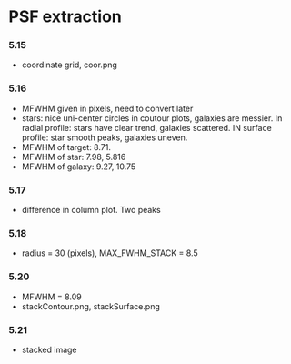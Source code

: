 # PSF extraction

### 5.15

- coordinate grid, coor.png 

### 5.16

- MFWHM given in pixels, need to convert later
- stars: nice uni-center circles in coutour plots, galaxies are messier. In radial profile: stars have clear trend, galaxies scattered. IN surface profile: star smooth peaks, galaxies uneven.
- MFWHM of target: 8.71.
- MFWHM of star: 7.98, 5.816
- MFWHM of galaxy: 9.27, 10.75

### 5.17

- difference in column plot. Two peaks

### 5.18

- radius = 30 (pixels), MAX_FWHM_STACK = 8.5

### 5.20

- MFWHM = 8.09
- stackContour.png, stackSurface.png

### 5.21

- stacked image

